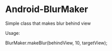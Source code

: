 # Android-BlurMaker
Simple class that makes blur behind view

Usage:

BlurMaker.makeBlur(behindView, 10, targetView);
